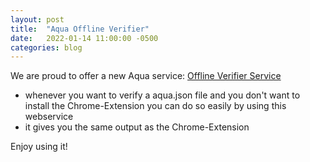```yaml
---
layout: post
title:  "Aqua Offline Verifier"
date:   2022-01-14 11:00:00 -0500
categories: blog
---
```


We are proud to offer a new Aqua service: [Offline Verifier Service](https://inblock.io/verify.html)
 * whenever you want to verify a aqua.json file and you don't want to install the Chrome-Extension you can do so easily by using this webservice
 * it gives you the same output as the Chrome-Extension

Enjoy using it!


